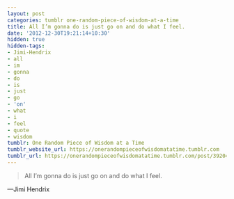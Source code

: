 ```yaml
---
layout: post
categories: tumblr one-random-piece-of-wisdom-at-a-time
title: All I’m gonna do is just go on and do what I feel.
date: '2012-12-30T19:21:14+10:30'
hidden: true
hidden-tags:
- Jimi-Hendrix
- all
- im
- gonna
- do
- is
- just
- go
- 'on'
- what
- i
- feel
- quote
- wisdom
tumblr: One Random Piece of Wisdom at a Time
tumblr_website_url: https://onerandompieceofwisdomatatime.tumblr.com
tumblr_url: https://onerandompieceofwisdomatatime.tumblr.com/post/39204598226/all-im-gonna-do-is-just-go-on-and-do-what-i-feel
---
```

> All I’m gonna do is just go on and do what I feel.

—Jimi Hendrix
